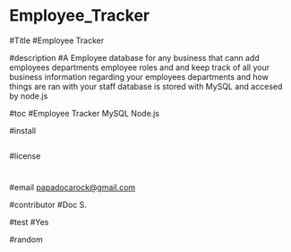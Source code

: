 # Employee_Tracker


    
#Title
#Employee Tracker 



#description
#A Employee  database for any business that cann add employees departments employee roles and and keep track of all your business information regarding your employees departments and how things are ran with your staff database is stored with MySQL and accesed by node.js


#toc
#Employee Tracker MySQL Node.js


#install
``` 

```  

#license
#


#email
[papadocarock@gmail.com](mailto:papadocarock@gmail.com)



#contributor
#Doc S.


#test
#Yes



#random
#

